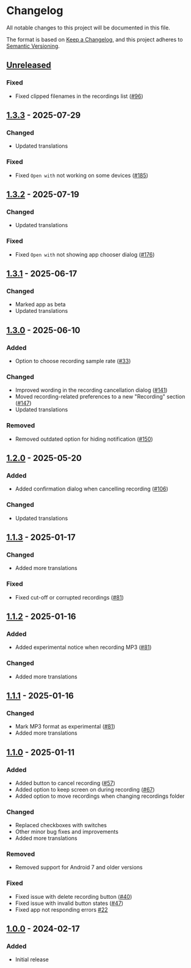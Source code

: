 # Changelog
All notable changes to this project will be documented in this file.

The format is based on [Keep a Changelog](https://keepachangelog.com/en/1.1.0/),
and this project adheres to [Semantic Versioning](https://semver.org/spec/v2.0.0.html).

## [Unreleased]
### Fixed
- Fixed clipped filenames in the recordings list ([#96])

## [1.3.3] - 2025-07-29
### Changed
- Updated translations

### Fixed
- Fixed `Open with` not working on some devices ([#185])

## [1.3.2] - 2025-07-19
### Changed
- Updated translations

### Fixed
- Fixed `Open with` not showing app chooser dialog ([#176])

## [1.3.1] - 2025-06-17
### Changed
- Marked app as beta
- Updated translations

## [1.3.0] - 2025-06-10
### Added
- Option to choose recording sample rate ([#33])

### Changed
- Improved wording in the recording cancellation dialog ([#141])
- Moved recording-related preferences to a new "Recording" section ([#147])
- Updated translations

### Removed
- Removed outdated option for hiding notification ([#150])

## [1.2.0] - 2025-05-20
### Added
- Added confirmation dialog when cancelling recording ([#106])

### Changed
- Updated translations

## [1.1.3] - 2025-01-17
### Changed
- Added more translations

### Fixed
- Fixed cut-off or corrupted recordings ([#81])

## [1.1.2] - 2025-01-16
### Added
- Added experimental notice when recording MP3 ([#81])

### Changed
- Added more translations

## [1.1.1] - 2025-01-16
### Changed
- Mark MP3 format as experimental ([#81])
- Added more translations

## [1.1.0] - 2025-01-11
### Added
- Added button to cancel recording ([#57])
- Added option to keep screen on during recording ([#67])
- Added option to move recordings when changing recordings folder

### Changed
- Replaced checkboxes with switches
- Other minor bug fixes and improvements
- Added more translations

### Removed
- Removed support for Android 7 and older versions

### Fixed
- Fixed issue with delete recording button ([#40])
- Fixed issue with invalid button states ([#47])
- Fixed app not responding errors [#22]

## [1.0.0] - 2024-02-17
### Added
- Initial release

[#22]: https://github.com/FossifyOrg/Voice-Recorder/issues/22
[#33]: https://github.com/FossifyOrg/Voice-Recorder/issues/33
[#40]: https://github.com/FossifyOrg/Voice-Recorder/issues/40
[#47]: https://github.com/FossifyOrg/Voice-Recorder/issues/47
[#57]: https://github.com/FossifyOrg/Voice-Recorder/issues/57
[#67]: https://github.com/FossifyOrg/Voice-Recorder/issues/67
[#81]: https://github.com/FossifyOrg/Voice-Recorder/issues/81
[#96]: https://github.com/FossifyOrg/Voice-Recorder/issues/96
[#106]: https://github.com/FossifyOrg/Voice-Recorder/issues/106
[#141]: https://github.com/FossifyOrg/Voice-Recorder/issues/141
[#147]: https://github.com/FossifyOrg/Voice-Recorder/issues/147
[#150]: https://github.com/FossifyOrg/Voice-Recorder/issues/150
[#176]: https://github.com/FossifyOrg/Voice-Recorder/issues/176
[#185]: https://github.com/FossifyOrg/Voice-Recorder/issues/185

[Unreleased]: https://github.com/FossifyOrg/Voice-Recorder/compare/1.3.3...HEAD
[1.3.3]: https://github.com/FossifyOrg/Voice-Recorder/compare/1.3.2...1.3.3
[1.3.2]: https://github.com/FossifyOrg/Voice-Recorder/compare/1.3.1...1.3.2
[1.3.1]: https://github.com/FossifyOrg/Voice-Recorder/compare/1.3.0...1.3.1
[1.3.0]: https://github.com/FossifyOrg/Voice-Recorder/compare/1.2.0...1.3.0
[1.2.0]: https://github.com/FossifyOrg/Voice-Recorder/compare/1.1.3...1.2.0
[1.1.3]: https://github.com/FossifyOrg/Voice-Recorder/compare/1.1.2...1.1.3
[1.1.2]: https://github.com/FossifyOrg/Voice-Recorder/compare/1.1.1...1.1.2
[1.1.1]: https://github.com/FossifyOrg/Voice-Recorder/compare/1.1.0...1.1.1
[1.1.0]: https://github.com/FossifyOrg/Voice-Recorder/compare/1.0.0...1.1.0
[1.0.0]: https://github.com/FossifyOrg/Voice-Recorder/releases/tag/1.0.0
